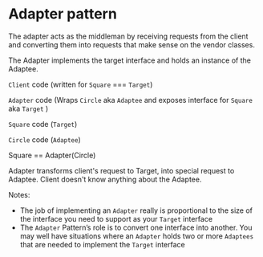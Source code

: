 # Adapter pattern

The adapter acts as the middleman by receiving requests from the client and converting
them into requests that make sense on the vendor classes.


The Adapter implements the target interface and holds an instance of the Adaptee.

`Client` code (written for `Square` === `Target`)

`Adapter` code (Wraps `Circle` aka `Adaptee` and exposes interface for `Square` aka `Target` )

`Square` code (`Target`)

`Circle` code (`Adaptee`)

Square == Adapter(Circle)

Adapter transforms client's request to Target, into special request to Adaptee. Client doesn't know anything about the Adaptee.

Notes:

- The job of implementing an `Adapter` really is proportional to the size of the interface you need to support as your `Target` interface
- The `Adapter` Pattern’s role is to convert one interface into another. You may well have situations where an `Adapter` holds two or more `Adaptees` that are
needed to implement the `Target` interface
